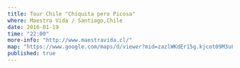 ```yaml
---
title: Tour Chile "Chiquita pero Picosa"
where: Maestra Vida / Santiago,Chile
date: 2016-01-19
time: "22:00"
more-info: "http://www.maestravida.cl/"
map: "https://www.google.com/maps/d/viewer?mid=zazlWKdEr15g.kjcot09M3uFM&hl=en"
published: true
---
```

